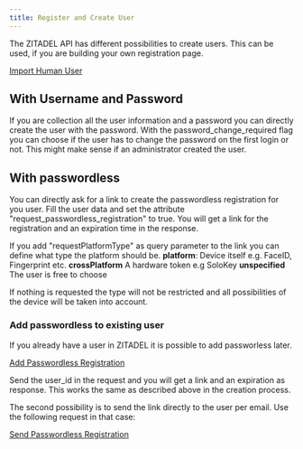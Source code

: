 ```yaml
---
title: Register and Create User
---
```


The ZITADEL API has different possibilities to create users.
This can be used, if you are building your own registration page.

[Import Human User](../../apis/proto/management#importhumanuser)

## With Username and Password

If you are collection all the user information and a password you can directly create the user with the password.
With the password_change_required flag you can choose if the user has to change the password on the first login or not.
This might make sense if an administrator created the user.

## With passwordless

You can directly ask for a link to create the passwordless registration for you user. 
Fill the user data and set the attribute "request_passwordless_registration" to true.
You will get a link for the registration and an expiration time in the response.

If you add "requestPlatformType" as query parameter to the link you can define what type the platform should be.
**platform**: Device itself e.g. FaceID, Fingerprint etc.
**crossPlatform** A hardware token e.g SoloKey
**unspecified** The user is free to choose

If nothing is requested the type will not be restricted and all possibilities of the device will be taken into account.

### Add passwordless to existing user

If you already have a user in ZITADEL it is possible to add passworless later.

[Add Passwordless Registration ](../../apis/proto/management#addpasswordlessregistration)

Send the user_id in the request and you will get a link and an expiration as response.
This works the same as described above in the creation process.

The second possibility is to send the link directly to the user per email.
Use the following request in that case:

[Send Passwordless Registration ](../../apis/proto/management#sendpasswordlessregistration)


